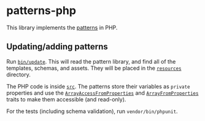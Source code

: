 patterns-php
============

This library implements the [patterns](../patterns) in PHP.

Updating/adding patterns
------------------------

Run [`bin/update`](bin/update). This will read the pattern library, and find all of the templates, schemas, and assets. They will be placed in the [`resources`](resources) directory.

The PHP code is inside [`src`](src). The patterns store their variables as `private` properties and use the [`ArrayAccessFromProperties`](src/ArrayAccessFromProperties.php) and [`ArrayFromProperties`](src/ArrayFromProperties.php) traits to make them accessible (and read-only).

For the tests (including schema validation), run `vendor/bin/phpunit`.
